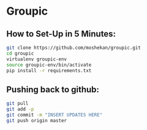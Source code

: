 # Groupic
## How to Set-Up in 5 Minutes:
```bash
git clone https://github.com/moshekan/groupic.git
cd groupic
virtualenv groupic-env
source groupic-env/bin/activate
pip install -r requirements.txt
```
## Pushing back to github:
```bash
git pull
git add -p
git commit -m "INSERT UPDATES HERE"
git push origin master
```
